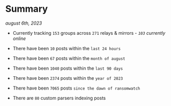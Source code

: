 
# Summary
_august 6th, 2023_

- Currently tracking `153` groups across `271` relays & mirrors - _`103` currently online_

- There have been `10` posts within the `last 24 hours`

- There have been `67` posts within the `month of august`

- There have been `1040` posts within the `last 90 days`

- There have been `2374` posts within the `year of 2023`

- There have been `7065` posts `since the dawn of ransomwatch`

- There are `80` custom parsers indexing posts
